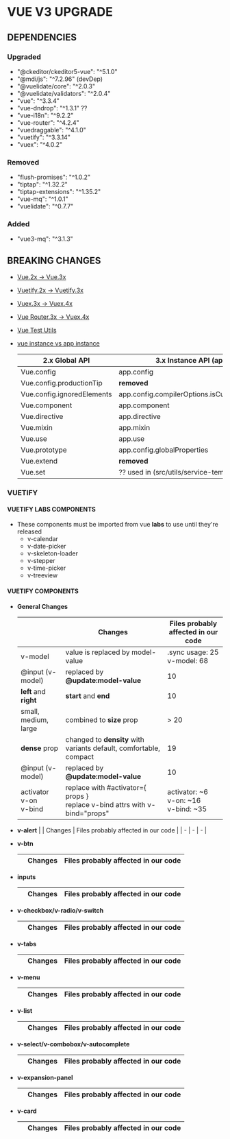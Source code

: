 # VUE V3 UPGRADE

## DEPENDENCIES

### Upgraded

- "@ckeditor/ckeditor5-vue": "^5.1.0"
- "@mdi/js": "^7.2.96" (devDep)
- "@vuelidate/core": "^2.0.3"
- "@vuelidate/validators": "^2.0.4"
- "vue": "^3.3.4"
- "vue-dndrop": "^1.3.1" ??
- "vue-i18n": "^9.2.2"
- "vue-router": "^4.2.4"
- "vuedraggable": "^4.1.0"
- "vuetify": "^3.3.14"
- "vuex": "^4.0.2"


### Removed

- "flush-promises": "^1.0.2"
- "tiptap": "^1.32.2"
- "tiptap-extensions": "^1.35.2"
- "vue-mq": "^1.0.1"
- "vuelidate": "^0.7.7"

### Added

- "vue3-mq": "^3.1.3"

## BREAKING CHANGES

- [Vue.2x -> Vue.3x](https://v3-migration.vuejs.org/breaking-changes/)
- [Vuetify.2x -> Vuetify.3x](https://vuetifyjs.com/en/getting-started/upgrade-guide/)
- [Vuex.3x -> Vuex.4x](https://vuex.vuejs.org/guide/migrating-to-4-0-from-3-x.html)
- [Vue Router.3x -> Vuex.4x](https://router.vuejs.org/guide/migration/)
- [Vue Test Utils](https://test-utils.vuejs.org/migration/)
- [vue instance vs app instance](https://v3-migration.vuejs.org/breaking-changes/global-api.html)

  | 2.x Global API              | 3.x Instance API (app)                      |
  | --------------------------  | ------------------------------------------  |
  | Vue.config                  | app.config                                  |
  | Vue.config.productionTip    | **removed**                                 |
  | Vue.config.ignoredElements  | app.config.compilerOptions.isCustomElement  |
  | Vue.component               | app.component                               |
  | Vue.directive               | app.directive                               |
  | Vue.mixin                   | app.mixin                                   |
  | Vue.use                     | app.use                                     |
  | Vue.prototype               | app.config.globalProperties                 |
  | Vue.extend                  | **removed**                                 |
  | Vue.set                     | ?? used in (src/utils/service-template.js)  |





### VUETIFY

#### VUETIFY LABS COMPONENTS

- These components must be imported from vue **labs** to use until they're released
  - v-calendar
  - v-date-picker
  - v-skeleton-loader
  - v-stepper
  - v-time-picker
  - v-treeview

&NewLine;


#### VUETIFY COMPONENTS

- **General Changes**

    | | Changes | Files probably affected in our code |
    | - | - | - |
    | v-model | value is replaced by model-value   | .sync usage: 25 <br> v-model: 68   |
    | @input (v-model) | replaced by **@update:model-value**  | 10   |
    | **left** and **right**| **start** and **end** | 10   |
    | small, medium, large | combined to **size** prop | > 20   |
    | **dense** prop | changed to **density** with variants default, comfortable, compact | 19   |
    | @input (v-model) | replaced by **@update:model-value**  | 10   |
    | activator <br> v-on <br> v-bind | replace with #activator={ props } <br> replace v-bind attrs with v-bind="props" | activator: ~6 <br> v-on: ~16 <br> v-bind: ~35   |

- **v-alert**
    | | Changes | Files probably affected in our code |
    | - | - | - |

- **v-btn**

    | | Changes | Files probably affected in our code |
    | - | - | - |

- **inputs**

    | | Changes | Files probably affected in our code |
    | - | - | - |

- **v-checkbox/v-radio/v-switch**

    | | Changes | Files probably affected in our code |
    | - | - | - |

- **v-tabs**

    | | Changes | Files probably affected in our code |
    | - | - | - |

- **v-menu**

    | | Changes | Files probably affected in our code |
    | - | - | - |

- **v-list**

    | | Changes | Files probably affected in our code |
    | - | - | - |

- **v-select/v-combobox/v-autocomplete**

    | | Changes | Files probably affected in our code |
    | - | - | - |

- **v-expansion-panel**

    | | Changes | Files probably affected in our code |
    | - | - | - |

- **v-card**

    | | Changes | Files probably affected in our code |
    | - | - | - |

